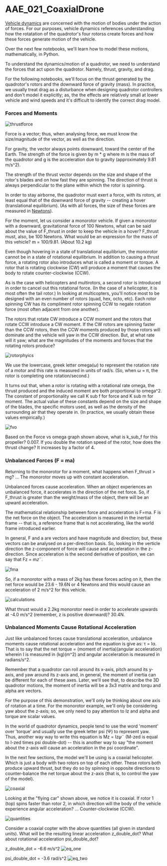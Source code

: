 # AAE_021_CoaxialDrone
[Vehicle dynamics](https://en.wikipedia.org/wiki/Vehicle_dynamics) are concerned with the motion of bodies under the action of forces. For our purposes, vehicle dynamics references understanding how the rotatation of the quadrotor's four rotorss create forces and how these forces generate motion of the vehicle.

Over the next few notebooks, we'll learn how to model these motions, mathematically, in Python.

To understand the dynamics/motion of a quadrotor, we need to understand the forces that act upon the quadrotor. Namely, thrust, gravity, and drag.

For the following notebooks, we'll focus on the thrust generated by the quadrotor's rotors and the downward force of gravity (mass). In practice, we usually treat drag as a disturbance when designing quadrotor controllers and don't model it explicitly; as, the the effects are relatively small at lower vehicle and wind speeds and it's difficult to identify the correct drag model.

### Forces and Moments

![thrustforce](images/thrust_force.png)

Force is a vector; thus, when analysing force, we must know the size/magnitude of the vector, as well as the direction.

For gravity, the vector always points downward, toward the center of the Earth. The strength of the force is given by m * g where m is the mass of the quadrotor and g is the acceleration due to gravity (approximately 9.81 m/s^2).

The strength of the thrust vector depends on the size and shape of the rotor's blades and on how fast they are spinning. The direction of thrust is always perpendicular to the plane within which the rotor is spinning.

In order to stay airborne, the quadrotor must exert a force, with its rotors, at least equal that of the downward force of gravity -- creating a hover (translational equilibrium). (As with all forces, the size of these forces are measured in [Newtons](https://en.wikipedia.org/wiki/Newton_(unit))).

For the moment, let us consider a monorotor vehicle. If given a monorotor with a downward, gravitational force of 100 Newtons, what can be said about the value of F_thrust in order to keep the vehicle in a hover? F_thrust must, also, be 100 Newtons. What would be an expression for the mass of this vehicle? m = 100/9.81. (About 10.2 kg)

Even though hovering in a state of translational equilibrium, the monorotor cannot be in a state of rotational equilibrium. In addition to causing a thrust force, a rotating rotor also introduces what is called a moment or torque. A rotor that is rotating clockwise (CW) will produce a moment that causes the body to rotate counter-clockwise (CCW).

As is the case with helicopters and multirotors, a second rotor is introduced in order to cancel out this rotational force. (In the case of a helicopter, it is most often the tail rotor.) In looking at multicopters, you'll notice most to be designed with an even number of rotors (quad, hex, octo, etc). Each rotor spinning CW has its compliment rotor spinning CCW to negate rotation force (most often adjacent from one another).

The rotors that rotate CW introduce a CCW moment and the rotors that rotate CCW introduce a CW moment. If the CW rotors are spinning faster than the CCW rotors, then the CCW moments produced by those rotors will dominate and the vehicle will yaw in the CCW direction. But, at what rate will it yaw; what are the magnitudes of the moments and forces that the rotating rotors produce?

![rotorphyics](images/rotor_physics.png)

We use the lowercase, greek letter omega(ω) to represent the rotation rate of a motor and this rate is measured in units of rad/s. (So, when ω = π, the rotor is completing one rotation/second.)

It turns out that, when a rotor is rotating with a rotational rate omega, the thrust produced and the induced moment are both proportional to omega^2. The constant of proportionality we call K sub f for force and K sub m for moment. The actual value of these constants depend on the size and shape of the blades, the specific motors used, as well as the density of the surrounding air that they operate in. (In practice, we usually obtain these values empirically.)

![fvo](images/force_vs_omega.png)

Based on the Force vs omega graph shown above, what is k_sub_f for this propeller? 0.007. If you double the rotation speed of the rotor, how does the thrust change? It increases by a factor of 4.

### Unbalanced Forces (F = ma)

Returning to the monorotor for a moment, what happens when F_thrust > mg? ... The monorotor moves up with constant acceleration.

Unbalanced forces cause acceleration. When an object experiences an unbalanced force, it accelerates in the direction of the net force. So, if F_thrust is greater than the weight/mass of the object, there will be an upward acceleration.

The mathematical relationship between force and acceleration is F=ma. F is the net force on the object. The acceleration is measured in the inertial frame -- that is, a reference frame that is not accelerating, like the world frame introduced earlier.

In general, F and a are vectors and have magnitude and direction; but, these vectors can be analysed on a per-direction basis. So, looking in the verticle direction the z-component of force will cause and acceleration in the z-direction. Since acceleration is the second derivative of position, we can say that Fz = m𝑧¨.

![fma](images/fma.png)

So, if a monorotor with a mass of 2kg has these forces acting on it, then the net force would be 23.6 - 19.6N or 4 Newtons and this would cause an acceleration of 2 m/s^2 for this vehicle.

![calculations](images/calculations.png)

What thrust would a 2.2kg monorotor need in order to accelerate upwards at -4.0 m/s^2 (remember, z is positive downward)? 30.4N.

### Unbalanced Moments Cause Rotational Acceleration

Just like unbalanced forces cause translational acceleration, unbalance moments cause rotational acceleration and the equation is give as: τ = Iα. That is to say that the net torque = (moment of inertia)(angular acceleration) wherein I is measured in (kg)(m^2) and angular acceleration is measured in radians/s^2.

Remember that a quadrotor can roll around its x-axis, pitch around its y-axis, and yaw around its z-axis and, in general, the moment of inertia can be different for each of these axes. Later, we'll see that, to describe the 3D quadrotor motions, the moment of inertia will be a 3x3 matrix and torqu and alpha are vectors.

For the purpose of this demonstration, we'll only be thinking about one axis of rotation at a time. For the monorotor example, we'll only be considering yaw about the z-axis; so, we only need to pay attention to Iz and alpha and torque are scalar values.

In the world of quadrotor dynamics, people tend to use the word 'moment' over 'torque' and usually use the greek letter psi (Ψ) to represent yaw. Thus, another way way to write this equation is Mz = Iz𝜓¨ (M-zed is equal to I-zed times psi double-dot) -- this is another way to say "the moment about the z-axis will cause an acceleration in the psi coordinate".

In the next few sections, the model we'll be using is a coaxial helicopter. Which is just a body with two rotors on top of each other. These rotors both produce upward thrust, but they do so by spinning in opposite directions to counter-balance the net torque about the z-axis (that is, to control the yaw of the model).

![coaxial](images/coaxial_drone.png)

Looking at the "flying car" shown above, we notice it is coaxial. If rotor 1 (top) spins faster than rotor 2, in which direction will the body of the vehicle experience angular acceleration? ... Counter-clockwise (CCW).

![quantities](images/quatity_table.png)

Consider a coaxial copter with the above quantities (all given in standard units). What will be the resulting linear acceleration z_double_dot? What about rotational acceleration psi_double_dot?

z_double_dot = -6.6 m/s^2
![eq_one](images/equation_one.png)

psi_double_dot = -3.6 rad/s^2
![eq_two](images/equation_two.png)
